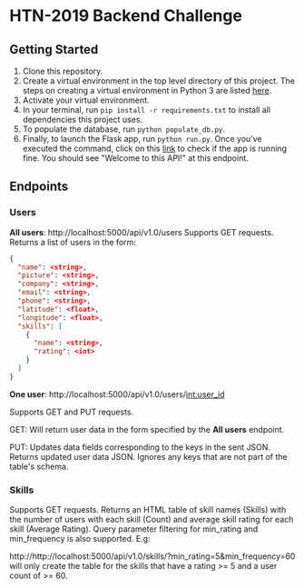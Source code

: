# HTN-2019 Backend Challenge

## Getting Started
1. Clone this repository.
2. Create a virtual environment in the top level directory of this project. The steps on creating a virtual environment in Python 3 are listed [here](https://docs.python.org/3/library/venv.html).
3. Activate your virtual environment.
4. In your terminal, run `pip install -r requirements.txt` to install all dependencies this project uses.
5. To populate the database, run `python populate_db.py`.
6. Finally, to launch the Flask app, run `python run.py`. Once you've executed the command, click on this [link](http://localhost:5000/api/v1.0/) to check if the app is running fine. You should see "Welcome to this API!" at this endpoint.

## Endpoints

### Users

**All users**: http://localhost:5000/api/v1.0/users
Supports GET requests. Returns a list of users in the form:

```json
{
  "name": <string>,
  "picture": <string>,
  "company": <string>,
  "email": <string>,
  "phone": <string>,
  "latitude": <float>,
  "longitude": <float>,
  "skills": [
    {
      "name": <string>,
      "rating": <int>
    }
  ]
}
```

**One user**: http://localhost:5000/api/v1.0/users/<int:user_id>

Supports GET and PUT requests.

GET: Will return user data in the form specified by the **All users** endpoint.

PUT: Updates data fields corresponding to the keys in the sent JSON. Returns updated user data JSON. Ignores any keys that are not part of the table's schema.

### Skills

Supports GET requests. Returns an HTML table of skill names (Skills) with the number of users with each skill (Count) and average skill rating for each skill (Average Rating). 
Query parameter filtering for min_rating and min_frequency is also supported. E.g:

http://http://localhost:5000/api/v1.0/skills/?min_rating=5&min_frequency=60 will only create the table for the skills that have a rating >= 5 and a user count of >= 60.
